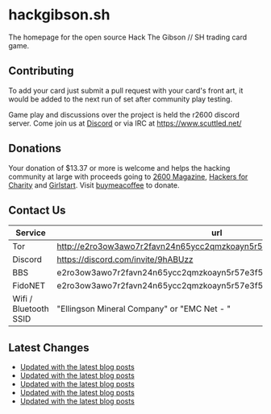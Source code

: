 # hackgibson.sh
The homepage for the open source Hack The Gibson // SH trading card game.


## Contributing

To add your card just submit a pull request with your card's front art, it would be added to the next run of set after community play testing.

Game play and discussions over the project is held the r2600 discord server. Come join us at [Discord](https://discord.com/invite/9hABUzz) or via IRC at https://www.scuttled.net/


## Donations

Your donation of $13.37 or more is welcome and helps the hacking community at large with proceeds going to [2600 Magazine](https://2600.com/), [Hackers for Charity](https://hackersforcharity.org) and [Girlstart](https://girlstart.org).  Visit [buymeacoffee](https://www.buymeacoffee.com/hackgibson.sh) to donate.


## Contact Us

Service | url
-|-
Tor | http://e2ro3ow3awo7r2favn24n65ycc2qmzkoayn5r57e3f56nvjwdcgg32ad.onion
Discord | https://discord.com/invite/9hABUzz
BBS | e2ro3ow3awo7r2favn24n65ycc2qmzkoayn5r57e3f56nvjwdcgg32ad.onion:23
FidoNET | e2ro3ow3awo7r2favn24n65ycc2qmzkoayn5r57e3f56nvjwdcgg32ad.onion:24554
Wifi / Bluetooth SSID | "Ellingson Mineral Company" or "EMC Net - <fidonet address>"

## Latest Changes
<!-- BLOG-POST-LIST:START -->
- [Updated with the latest blog posts](https://github.com/DFW2600/hackgibson.sh/commit/f0499ac6817b8f4cefb4433eba5e390347491ea4)
- [Updated with the latest blog posts](https://github.com/DFW2600/hackgibson.sh/commit/9149dc41639735f4c4188a54808f8d0d3bbbfdc8)
- [Updated with the latest blog posts](https://github.com/DFW2600/hackgibson.sh/commit/413c3d27bf2362c37690299131c236ba5cb6e675)
- [Updated with the latest blog posts](https://github.com/DFW2600/hackgibson.sh/commit/f187def88e75d51ef9092cad5c9fece1d76a977f)
- [Updated with the latest blog posts](https://github.com/DFW2600/hackgibson.sh/commit/5f0fa4a12ab5595d71daba5ce9e8ffa86e22f20c)
<!-- BLOG-POST-LIST:END -->
